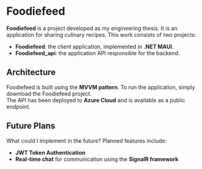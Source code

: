 # Foodiefeed

**Foodiefeed** is a project developed as my engineering thesis. It is an application for sharing culinary recipes. This work consists of two projects:
- **Foodiefeed**: the client application, implemented in **.NET MAUI**.
- **Foodiefeed_api**: the application API responsible for the backend.

## Architecture

Foodiefeed is built using the **MVVM pattern**. To run the application, simply download the Foodiefeed project.  
The API has been deployed to **Azure Cloud** and is available as a public endpoint.

## Future Plans

What could I implement in the future? Planned features include:
- **JWT Token Authentication**
- **Real-time chat** for communication using the **SignalR framework**
